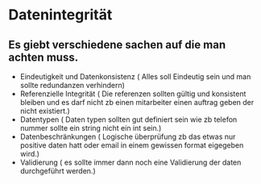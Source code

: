 # Datenintegrität
## Es giebt verschiedene sachen auf die man achten muss.
*  Eindeutigkeit und Datenkonsistenz ( Alles soll Eindeutig sein und man sollte redundanzen verhindern)
*  Referenzielle Integrität ( Die referenzen sollten gültig und konsistent bleiben und es darf nicht zb einen mitarbeiter einen auftrag geben der nicht existiert.)
*  Datentypen ( Daten typen sollten gut definiert sein wie zb telefon nummer sollte ein string nicht ein int sein.)
*  Datenbeschränkungen ( Logische überprüfung zb das etwas nur positive daten hatt oder email in einem gewissen format eigegeben wird.)
*  Validierung ( es sollte immer dann noch eine Validierung der daten durchgeführt werden.)

